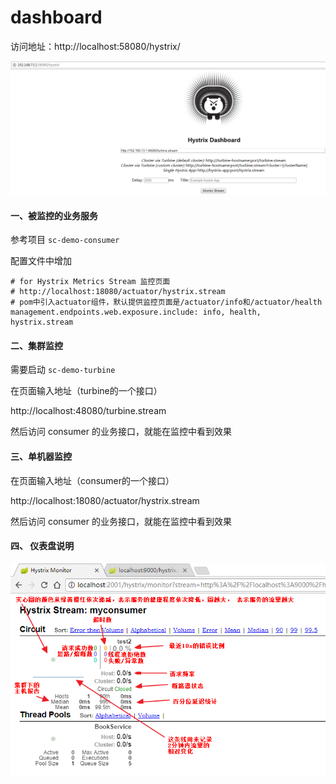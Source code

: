 # dashboard

访问地址：http://localhost:58080/hystrix/

![dashboard01](md/dashboard01.png)

#### 一、被监控的业务服务

参考项目 `sc-demo-consumer`


配置文件中增加
```
# for Hystrix Metrics Stream 监控页面
# http://localhost:18080/actuator/hystrix.stream
# pom中引入actuator组件，默认提供监控页面是/actuator/info和/actuator/health
management.endpoints.web.exposure.include: info, health, hystrix.stream
```

#### 二、集群监控

需要启动 `sc-demo-turbine`

在页面输入地址（turbine的一个接口）

http://localhost:48080/turbine.stream

然后访问 consumer 的业务接口，就能在监控中看到效果

#### 三、单机器监控

在页面输入地址（consumer的一个接口）

http://localhost:18080/actuator/hystrix.stream

然后访问 consumer 的业务接口，就能在监控中看到效果

#### 四、 仪表盘说明

![dashboard02](md/dashboard02.png)